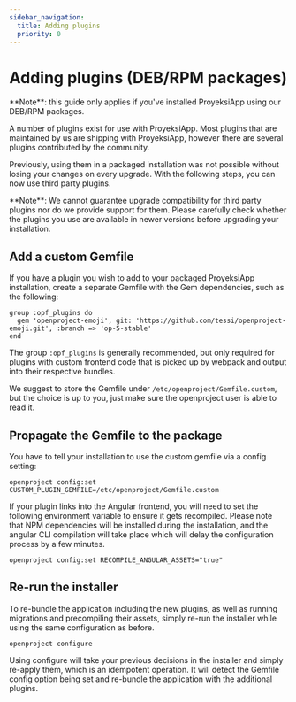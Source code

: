 ```yaml
---
sidebar_navigation:
  title: Adding plugins
  priority: 0
---
```


# Adding plugins (DEB/RPM packages)

<div class="alert alert-info" role="alert">
**Note**: this guide only applies if you've installed ProyeksiApp using our DEB/RPM packages.
</div>

A number of plugins exist for use with ProyeksiApp. Most plugins that are maintained by us are shipping with ProyeksiApp, however there are several plugins contributed by the community.

Previously, using them in a packaged installation was not possible without losing your changes on every upgrade. With the following steps, you can now use third party plugins.

<div class="alert alert-info" role="alert">
**Note**: We cannot guarantee upgrade compatibility for third party plugins nor do we provide support for them. Please carefully check whether the plugins you use are available in newer versions before upgrading your installation.
</div>

## Add a custom Gemfile

If you have a plugin you wish to add to your packaged ProyeksiApp installation, create a separate Gemfile with the Gem dependencies, such as the following:

```
group :opf_plugins do
  gem 'openproject-emoji', git: 'https://github.com/tessi/openproject-emoji.git', :branch => 'op-5-stable'
end
```

The group `:opf_plugins` is generally recommended, but only required for plugins with custom frontend code that is picked up by webpack and output into their respective bundles.

We suggest to store the Gemfile under `/etc/openproject/Gemfile.custom`, but the choice is up to you, just make sure the openproject user is able to read it.

## Propagate the Gemfile to the package

You have to tell your installation to use the custom gemfile via a config setting:

```
openproject config:set CUSTOM_PLUGIN_GEMFILE=/etc/openproject/Gemfile.custom
```

If your plugin links into the Angular frontend, you will need to set the following environment variable to ensure it gets recompiled. Please note that NPM dependencies will be installed during the installation, and the angular CLI compilation will take place which will delay the configuration process by a few minutes.

```
openproject config:set RECOMPILE_ANGULAR_ASSETS="true"
```

## Re-run the installer

To re-bundle the application including the new plugins, as well as running migrations and precompiling their assets, simply re-run the installer while using the same configuration as before.

```
openproject configure
```

Using configure will take your previous decisions in the installer and simply re-apply them, which is an idempotent operation. It will detect the Gemfile config option being set and re-bundle the application with the additional plugins.

